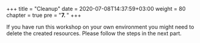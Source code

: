 +++
title = "Cleanup"
date = 2020-07-08T14:37:59+03:00
weight = 80
chapter = true
pre = "<b>7. </b>"
+++

If you have run this workshop on your own environment you might need to delete the created resources.
Please follow the steps in the next part. 
